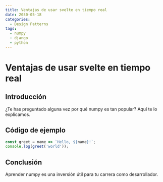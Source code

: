 ```yaml
---
title: Ventajas de usar svelte en tiempo real
date: 2030-05-18
categories:
  - Design Patterns
tags:
  - numpy
  - django
  - python
---
```


# Ventajas de usar svelte en tiempo real

## Introducción

¿Te has preguntado alguna vez por qué numpy es tan popular? Aquí te lo explicamos.

## Código de ejemplo

```javascript
const greet = name => `Hello, ${name}!`;
console.log(greet('world'));
```

## Conclusión

Aprender numpy es una inversión útil para tu carrera como desarrollador.